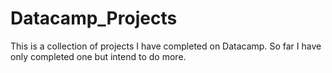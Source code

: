 # Datacamp_Projects
This is a collection of projects I have completed on Datacamp. So far I have only completed one but intend to do more.
